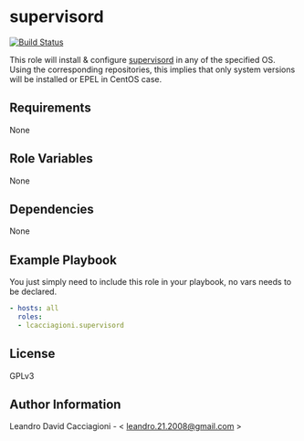 supervisord
===========

[![Build Status](https://travis-ci.org/lcacciagioni/supervisord.svg?branch=master)](https://travis-ci.org/lcacciagioni/supervisord)

This role will install & configure [supervisord](http://supervisord.org/) in any of the specified OS. Using the corresponding repositories, this implies that only system versions will be installed or EPEL in CentOS case.

Requirements
------------

None

Role Variables
--------------

None

Dependencies
------------

None

Example Playbook
----------------

You just simply need to include this role in your playbook, no vars needs to be declared.

```yaml
- hosts: all
  roles:
  - lcacciagioni.supervisord
```

License
-------

GPLv3

Author Information
------------------

Leandro David Cacciagioni - < leandro.21.2008@gmail.com >
